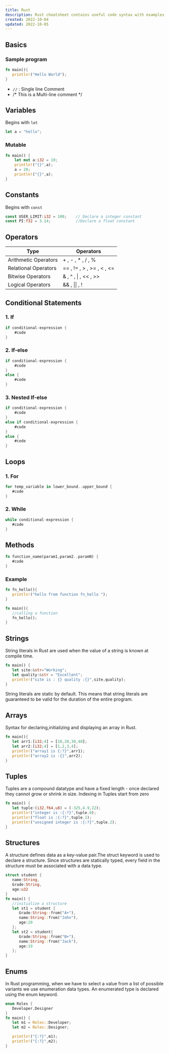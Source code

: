 ```yaml
---
title: Rust 
description: Rust cheatsheet contains useful code syntax with examples which is handy while coding.
created: 2022-10-04
updated: 2022-10-05
---
```


## Basics

### Sample program
```rust
fn main(){
   println!("Hello World");
}
```
* `//` : Single line Comment
* /* This is a Multi-line comment */

## Variables


Begins with `let` 
```rust
let a = "hello";
```
### Mutable
```rust
fn main() {
    let mut a:i32 = 10;
    println!("{}",a);
    a = 20;
    println!("{}",a);
}
```

## Constants
Begins with `const` 
```rust
const USER_LIMIT:i32 = 100;    // Declare a integer constant
const PI:f32 = 3.14;           //Declare a float constant
```

## Operators
|Type|Operators|
|----|----|
| Arithmetic Operators| + , - , * , / , %  |
| Relational Operators| == , != , > , >= , < , <= |
| Bitwise Operators| & , ^ , \| , << , >> |
| Logical Operators| && , \|\| , ! |


## Conditional Statements

### 1. If

```rust
if conditional-expression {
    #code
}
```
### 2. If-else

```rust
if conditional-expression {
    #code
}
else {
    #code
}
```
### 3. Nested If-else

```rust
if conditional-expression {
    #code
}
else if conditional-expression {
    #code
}
else {
    #code
}
```

## Loops

### 1. For

```rust
for temp_variable in lower_bound..upper_bound {
   #code
}
```

### 2. While

```rust
while conditional-expression {
   #code
}
```

## Methods

```rust
fn function_name(param1,param2..paramN) {
   #code
}
```
### Example
```rust
fn fn_hello(){
   println!("hello from function fn_hello ");
}

fn main(){
   //calling a function
   fn_hello();
}
```

## Strings

String literals in Rust are used when the value of a string is known at compile time.

```rs
fn main() {
   let site:&str="Working";
   let quality:&str = "Excellent";
   println!("site is : {} quality :{}",site,quality);
}
```
String literals are static by default. This means that string literals are guaranteed to be valid for the duration of the entire program.

## Arrays

Syntax for declaring,initializing and displaying an array in Rust.

```rs
fn main(){
   let arr1:[i32;4] = [10,20,30,40];
   let arr2:[i32;4] = [1,2,3,4];
   println!("array1 is {:?}",arr1);
   println!("array2 is :{}",arr2);
}
```

## Tuples

Tuples are a compound datatype and have a fixed length - once declared they cannot grow or shrink in size. Indexing in Tuples start from zero

```rs
fn main() {
   let tuple:(i32,f64,u8) = (-325,4.9,22);
   println!("integer is :{:?}",tuple.0);
   println!("float is :{:?}",tuple.1);
   println!("unsigned integer is :{:?}",tuple.2);
}
```

## Structures

A structure defines data as a key-value pair.The struct keyword is used to declare a structure. Since structures are statically typed, every field in the structure must be associated with a data type.

```rs
struct student {
   name:String,
   Grade:String,
   age:u32
}
fn main() {
   //initialize a structure
   let st1 = student {
      Grade:String::from("A+"),
      name:String::from("John"),
      age:20
   };
   let st2 = student{
      Grade:String::from("B+"),
      name:String::from("Jack"),
      age:19
   };
}
```

## Enums

In Rust programming, when we have to select a value from a list of possible variants we use enumeration data types. An enumerated type is declared using the enum keyword.

```rs
enum Roles {
   Developer,Designer
}
fn main() {
   let m1 = Roles::Developer;
   let m2 = Roles::Designer;

   println!("{:?}",m1);
   println!("{:?}",m2);
}
```


